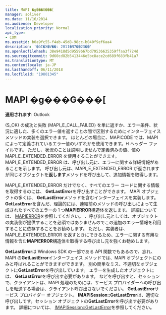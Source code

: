 ```yaml
---
title: MAPI �g���G���[
manager: soliver
ms.date: 11/16/2014
ms.audience: Developer
localization_priority: Normal
api_type:
- COM
ms.assetid: b0a9fc55-f4ab-45d8-98cc-b040f9ef6aa4
description: '�ŏI�X�V��: 2011�N7��23��'
ms.openlocfilehash: 38e9418d5d9559b67bd79536635359ffaa3f724d
ms.sourcegitcommit: 9d60cd82b5413446e5bc8ace2cd689f683fb41a7
ms.translationtype: MT
ms.contentlocale: ja-JP
ms.lasthandoff: 06/11/2018
ms.locfileid: "19801345"
---
```

# <a name="mapi-extended-errors"></a>MAPI �g���G���[

  
  
**適用されます**: Outlook 
  
(S_OK) の成功と失敗 (MAPI_E_CALL_FAILED) を単に返すか、エラー条件、状況に適した、多くのエラー値を返すことの間で区別するためにインターフェイス メソッドの実装を選択できます。 ほとんどの場合に、MAPICODE では、MAPI によって定義されているエラー値のいずれかを使用できます。H ヘッダー ファイルです。 ただし、状況のことは説明しませんで定義済みの値、値の MAPI_E_EXTENDED_ERROR を使用することができます。 MAPI_E_EXTENDED_ERROR は、呼び出し元に、エラーに関する詳細情報があることを示します。 呼び出し元は、MAPI_E_EXTENDED_ERROR が返されますが同じオブジェクトを**返します**メソッドを呼び出して、追加情報を取得します。 
  
 MAPI_E_EXTENDED_ERROR だけでなく、すべてのエラー コードに関する情報を取得するのには、 **GetLastError**を呼び出すことができます。 MAPI オブジェクトの多くは、 **GetLastError**メソッドを含むインターフェイスを実装します。 **GetLastError**を含んだ、理論的には、連結前のメソッドの呼び出しによって生成されたすべてのエラーの 1 つ**MAPIERROR**構造体を返します。 詳細については、 [MAPIERROR](mapierror.md)を参照してください。 、呼び出し元としては、オブジェクトの実装側が提供することを必須ではありませんのでこの追加のエラー情報を利用することに依存することをお勧めします。 ただし、実装者は、MAPI_E_EXTENDED_ERROR を返すときにできるため、エラーに関する有用な情報を含む**MAPIERROR**構造体を取得する呼び出し元を強くお勧めします。 
  
**GetLastError**は Windows SDK の一部である API 関数でもあるので、忘れ、MAPI の**GetLastError**インターフェイス メソッドでは、MAPI オブジェクトにのみと呼ばれることができますができます。 別の簡単なミス、不適切なオブジェクトに**GetLastError**を呼び出しています。 エラーを生成したオブジェクトには、 **GetLastError**を呼び出す必要があります。 などを呼び出すと、セッションで、クライアントは、MAPI 処理のためには、サービス プロバイダーへの呼び出しを転送する場合は、クライアント呼び出さないでください。 **GetLastError**サービス プロバイダー オブジェクト。 **IMAPISession::GetLastError**は、適切な呼び出しです。セッション オブジェクトの**GetLastError**を呼び出す必要があります。 詳細については、 [IMAPISession::GetLastError](imapisession-getlasterror.md)を参照してください。
  

